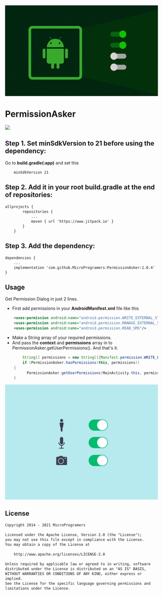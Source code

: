 ![PermissionAsker](https://github.com/MicroProgramers/PermissionAsker/blob/master/placeholder.png)

# PermissionAsker

[![](https://www.jitpack.io/v/MicroProgramers/PermissionAsker.svg)](https://www.jitpack.io/#MicroProgramers/PermissionAsker)


Step 1. Set minSdkVersion to 21 before using the dependency:
------------------------------------------------------------
Go to **build.gradle(:app)** and set this
```
	minSdkVersion 21
```

Step 2. Add it in your root build.gradle at the end of repositories:
--------------------------------------------------------------------
```
allprojects {
		repositories {
			...
			maven { url 'https://www.jitpack.io' }
		}
	}
```
Step 3. Add the dependency:
---------------------------
```
dependencies {
    ...
    implementation 'com.github.MicroProgramers:PermissionAsker:1.0.4'
}
```

Usage
-----
Get Permission Dialog in just 2 lines. 

* First add permissions in your **AndroidManifest.xml** file like this
```xml
    <uses-permission android:name="android.permission.WRITE_EXTERNAL_STORAGE"/>
    <uses-permission android:name="android.permission.MANAGE_EXTERNAL_STORAGE" />
    <uses-permission android:name="android.permission.READ_SMS"/>
```

* Make a String array of your required permissions. 
* And pass the **context** and **permissions** array in to PermissionAsker.getUserPermissions(). 
And that's it.


```java
        String[] permissions = new String[]{Manifest.permission.WRITE_EXTERNAL_STORAGE, Manifest.permission.READ_SMS};
        if (PermissionAsker.hasPermissions(this, permissions))
	{
	      PermissionAsker.getUserPermissions(MainActivity.this, permissions);
	}
```




![PermissionAsker](https://github.com/MicroProgramers/PermissionAsker/blob/master/permissions.jpg)

License
-------

    Copyright 2014 - 2021 MicroProgramers

    Licensed under the Apache License, Version 2.0 (the "License");
    you may not use this file except in compliance with the License.
    You may obtain a copy of the License at

        http://www.apache.org/licenses/LICENSE-2.0

    Unless required by applicable law or agreed to in writing, software
    distributed under the License is distributed on an "AS IS" BASIS,
    WITHOUT WARRANTIES OR CONDITIONS OF ANY KIND, either express or implied.
    See the License for the specific language governing permissions and
    limitations under the License.
